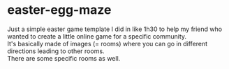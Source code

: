 # easter-egg-maze

Just a simple easter game template I did in like 1h30 to help my friend who wanted to create a little online game for a specific community. \
It's basically made of images (= rooms) where you can go in different directions leading to other rooms. \
There are some specific rooms as well.

